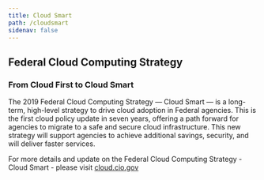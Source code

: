```yaml
---
title: Cloud Smart
path: /cloudsmart
sidenav: false
---
```


## Federal Cloud Computing Strategy
### From Cloud First to Cloud Smart

The 2019 Federal Cloud Computing Strategy — Cloud Smart — is a long-term, high-level strategy to drive cloud adoption in Federal agencies. This is the first cloud policy update in seven years, offering a path forward for agencies to migrate to a safe and secure cloud infrastructure. This new strategy will support agencies to achieve additional savings, security, and will deliver faster services.

For more details and update on the Federal Cloud Computing Strategy - Cloud Smart - please visit [cloud.cio.gov](https://cloud.cio.gov/)